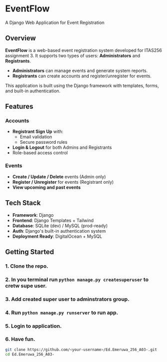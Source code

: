# EventFlow 
A Django Web Application for Event Registration

## Overview

**EventFlow** is a web-based event registration system developed for ITAS256 assignment 3. It supports two types of users: **Administrators** and **Registrants**.

- **Administrators** can manage events and generate system reports.
- **Registrants** can create accounts and register/unregister for events.

This application is built using the Django framework with templates, forms, and built-in authentication.

## Features

### Accounts
- **Registrant Sign Up** with:
  - Email validation
  - Secure password rules
- **Login & Logout** for both Admins and Registrants
- Role-based access control

### Events
- **Create / Update / Delete** events (Admin only)
- **Register / Unregister** for events (Registrant only)
- **View upcoming and past events**


## Tech Stack

- **Framework**: Django
- **Frontend**: Django Templates + Tailwind
- **Database**: SQLite (dev) / MySQL (prod-ready)
- **Auth**: Django's built-in authentication system
- **Deployment Ready**: DigitalOcean + MySQL

## Getting Started

### 1. Clone the repo.
### 2. In you terminal run `python manage.py createsuperuser` to cretw supe user.
### 3. Add created super user to adminstrators group.
### 4. Run `python manage.py runserver` to run app.
### 5. Login to application.
### 6. Have fun.

```bash
git clone https://github.com/<your-username>/Ed.Emeruwa_256_A03-.git
cd Ed.Emeruwa_256_A03-
